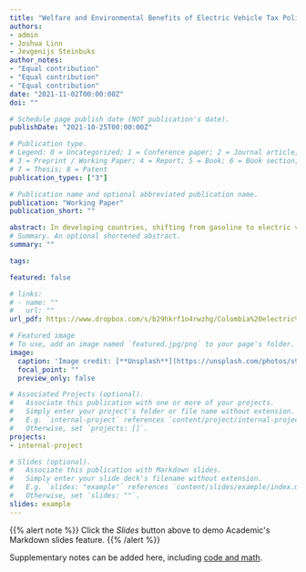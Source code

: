 ```yaml
---
title: "Welfare and Environmental Benefits of Electric Vehicle Tax Policies in Developing Countries: Evidence from Colombia"
authors:
- admin
- Joshua Linn
- Jevgenijs Steinbuks
author_notes:
- "Equal contribution"
- "Equal contribution"
- "Equal contribution"
date: "2021-11-02T00:00:00Z"
doi: ""

# Schedule page publish date (NOT publication's date).
publishDate: "2021-10-25T00:00:00Z"

# Publication type.
# Legend: 0 = Uncategorized; 1 = Conference paper; 2 = Journal article;
# 3 = Preprint / Working Paper; 4 = Report; 5 = Book; 6 = Book section;
# 7 = Thesis; 8 = Patent
publication_types: ["3"]

# Publication name and optional abbreviated publication name.
publication: "Working Paper"
publication_short: ""

abstract: In developing countries, shifting from gasoline to electric vehicles could substantially reduce transportation sector greenhouse gas emissions. There is little evidence on which policies can cost effectively facilitate that transition in these countries, which are distinguished by having relatively low-income consumers and highly concentrated markets. This paper analyzes existing and proposed policies aiming to reduce emissions from new passenger vehicles in Colombia, which has used preferential sales taxes and import tariffs to stimulate sales of hybrid and electric vehicles. Using highly detailed data on vehicle purchases and attributes, we estimate an equilibrium model of Colombia’s market that includes a random-coefficients logit demand structure and endogenizes firms’ markups. Using the model to simulate policies, we find that Colombia’s sales tax and import tariffs have increased hybrid and electric vehicle market shares by 0.9 to 2.7 percentage points at welfare costs of $120-510 per ton of carbon dioxide reduction. Potentially taxing carbon dioxide emissions rates of new vehicles would have roughly similar welfare costs. The high welfare costs of these policies arise from pre-existing distortions caused by market power, which yields large private welfare costs of shifting from gasoline to hybrid and electric vehicles.
# Summary. An optional shortened abstract.
summary: ""

tags:

featured: false

# links:
# - name: ""
#   url: ""
url_pdf: https://www.dropbox.com/s/b29hkrf1o4rwzhg/Colombia%20electric%20vehicle%20tax%20policy%20paper.pdf?dl=0

# Featured image
# To use, add an image named `featured.jpg/png` to your page's folder. 
image:
  caption: 'Image credit: [**Unsplash**](https://unsplash.com/photos/s9CC2SKySJM)'
  focal_point: ""
  preview_only: false

# Associated Projects (optional).
#   Associate this publication with one or more of your projects.
#   Simply enter your project's folder or file name without extension.
#   E.g. `internal-project` references `content/project/internal-project/index.md`.
#   Otherwise, set `projects: []`.
projects:
- internal-project

# Slides (optional).
#   Associate this publication with Markdown slides.
#   Simply enter your slide deck's filename without extension.
#   E.g. `slides: "example"` references `content/slides/example/index.md`.
#   Otherwise, set `slides: ""`.
slides: example
---
```


{{% alert note %}}
Click the *Slides* button above to demo Academic's Markdown slides feature.
{{% /alert %}}

Supplementary notes can be added here, including [code and math](https://sourcethemes.com/academic/docs/writing-markdown-latex/).
